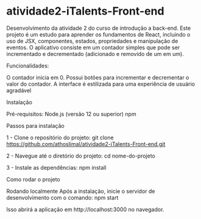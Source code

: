 # atividade2-iTalents-Front-end
Desenvolvimento da atividade 2 do curso de introdução a back-end.
Este projeto é um estudo para aprender os fundamentos de React, incluindo o uso de JSX, componentes, estados, propriedades e manipulação de eventos. O aplicativo consiste em um contador simples que pode ser incrementado e decrementado (adicionado e removido de um em um).

Funcionalidades:

O contador inicia em 0.
Possui botões para incrementar e decrementar o valor do contador.
A interface é estilizada para uma experiência de usuário agradável

Instalação

Pré-requisitos:
Node.js (versão 12 ou superior)
npm


Passos para instalação

1 - Clone o repositório do projeto:
git clone https://github.com/athoslimal/atividade2-iTalents-Front-end.git

2 - Navegue até o diretório do projeto:
cd nome-do-projeto


3 - Instale as dependências:
npm install


Como rodar o projeto

Rodando localmente
Após a instalação, inicie o servidor de desenvolvimento com o comando:
npm start


Isso abrirá a aplicação em http://localhost:3000 no navegador.
